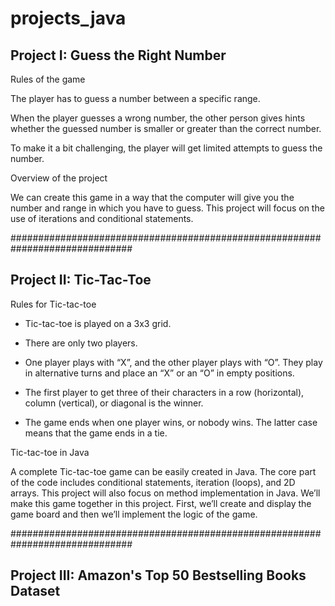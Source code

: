 # projects_java

## Project I: Guess the Right Number

Rules of the game

The player has to guess a number between a specific range.

When the player guesses a wrong number, the other person gives hints
whether the guessed number is smaller or greater than the correct number.

To make it a bit challenging, the player will get limited attempts
to guess the number.

Overview of the project

We can create this game in a way that the computer will give you the number
 and range in which you have to guess. This project will focus on the use of 
iterations and conditional statements.


##############################################################################

## Project II: Tic-Tac-Toe

Rules for Tic-tac-toe

   - Tic-tac-toe is played on a 3x3 grid.

   - There are only two players.

   - One player plays with “X”, and the other player plays with “O”. 
   They play in alternative turns and place an “X” or an “O” in empty positions.

   - The first player to get three of their characters in a row (horizontal), column (vertical), 
   or diagonal is the winner.

   - The game ends when one player wins, or nobody wins. The latter case means that the game ends in a tie.

Tic-tac-toe in Java

A complete Tic-tac-toe game can be easily created in Java. The core part of the code includes conditional statements,
iteration (loops), and 2D arrays. This project will also focus on method implementation in Java. We’ll make this game
together in this project. First, we’ll create and display the game board and then we’ll implement the logic of the game.


##############################################################################

## Project III: Amazon's Top 50 Bestselling Books Dataset

